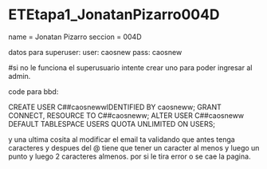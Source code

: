 # ETEtapa1_JonatanPizarro004D

name = Jonatan Pizarro 
seccion = 004D


datos para superuser:
user: caosnew
pass: caosnew

#si no le funciona el superusuario intente crear uno para poder ingresar al admin.

code para bbd: 

CREATE USER C##caosnewwIDENTIFIED BY caosneww;
GRANT CONNECT, RESOURCE TO C##caosneww;
ALTER USER C##caosneww DEFAULT TABLESPACE USERS QUOTA UNLIMITED ON USERS;

y una ultima cosita al modificar el email ta validando que antes tenga caracteres y despues del @ tiene que tener un caracter al menos y luego un punto y luego 2 caracteres almenos. por si le tira error o se cae la pagina.
